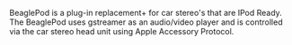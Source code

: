BeaglePod is a plug-in replacement+ for car stereo's that are IPod Ready. The BeaglePod uses gstreamer as an audio/video player and is controlled via the car stereo head unit using Apple Accessory Protocol.